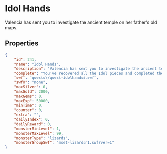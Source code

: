 # Idol Hands

Valencia has sent you to investigate the ancient temple on her father's old maps.

## Properties

```json
{
    "id": 241,
    "name": "Idol Hands",
    "description": "Valencia has sent you to investigate the ancient temple on her father's old maps.",
    "complete": "You've recovered all the Idol pieces and completed the puzzle. You leave the Idol in place in honor of the ancient tribes it represents.",
    "swf": "quests\/quest-idolhands8.swf",
    "swfX": "none",
    "maxSilver": 0,
    "maxGold": 2000,
    "maxGems": 0,
    "maxExp": 50000,
    "minTime": 0,
    "counter": 0,
    "extra": "",
    "dailyIndex": 0,
    "dailyReward": 0,
    "monsterMinLevel": 1,
    "monsterMaxLevel": 99,
    "monsterType": "lizards",
    "monsterGroupSwf": "mset-lizardsr1.swf?ver=1"
}
```

